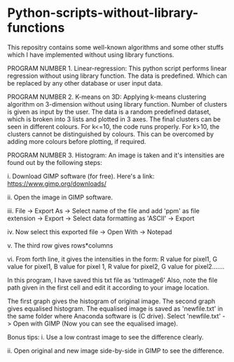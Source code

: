 # Python-scripts-without-library-functions
This repositry contains some well-known algorithms and some other stuffs which I have implemented without using library functions.

PROGRAM NUMBER 1. Linear-regression:
This python script performs linear regression without using library function. The data is predefined. Which can be replaced by any other database or user input data.



PROGRAM NUMBER 2. K-means on 3D:
Applying k-means clustering algorithm on 3-dimension without using library function. Number of clusters is given as input by the user. The data is a random predefined dataset, which is broken into 3 lists and plotted in 3 axes. The final clusters can be seen in different colours. For k<=10, the code runs properly. For k>10, the clusters cannot be distinguished by colours. This can be overcomed by adding more colours before plotting, if required.



PROGRAM NUMBER 3. Histogram:
An image is taken and it's intensities are found out by the following steps:

i. Download GIMP software (for free). Here's a link: https://www.gimp.org/downloads/

ii. Open the image in GIMP software.

iii. File -> Export As -> Select name of the file and add 'ppm' as file extension -> Export -> Select data formatting as 'ASCII' -> Export

iv. Now select this exported file -> Open With -> Notepad

v. The third row gives rows*columns

vi. From forth line, it gives the intensities in the form: R value for pixel1, G value for pixel1, B value for pixel 1, R value for pixel2, G value for pixel2.......

In this program, I have saved this txt file as 'txtImage6'
Also, note the file path given in the first cell and edit it according to your image location.

The first graph gives the histogram of original image. The second graph gives equalised histogram.
The equalised image is saved as 'newfile.txt' in the same folder where Anaconda software is (C drive).
Select 'newfile.txt' -> Open with GIMP (Now you can see the equalised image).

Bonus tips:
i. Use a low contrast image to see the difference clearly.

ii. Open original and new image side-by-side in GIMP to see the difference.

